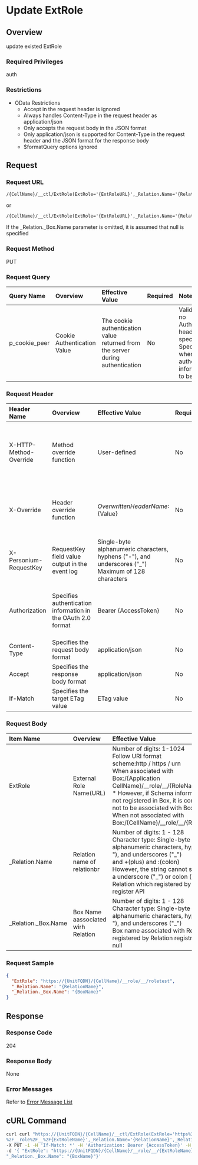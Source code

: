 # Update ExtRole

## Overview

update existed ExtRole

### Required Privileges

auth

### Restrictions

* OData Restrictions
    * Accept in the request header is ignored
    * Always handles Content-Type in the request header as application/json
    * Only accepts the request body in the JSON format
    * Only application/json is supported for Content-Type in the request header and the JSON format for the response body
    * $formatQuery options ignored



## Request

### Request URL

```
/{CellName}/__ctl/ExtRole(ExtRole='{ExtRoleURL}',_Relation.Name='{RelationName}',_Relation._Box.Name='{BoxName}')
```

or

```
/{CellName}/__ctl/ExtRole(ExtRole='{ExtRoleURL}',_Relation.Name='{RelationName}')
```

If the \_Relation.\_Box.Name parameter is omitted, it is assumed that null is specified

### Request Method

PUT

### Request Query

|Query Name|Overview|Effective Value|Required|Notes|
|:--|:--|:--|:--|:--|
|p_cookie_peer|Cookie Authentication Value|The cookie authentication value returned from the server during authentication|No|Valid only if no Authorization header specified<br>Specify this when cookie authentication information is to be used|

### Request Header

|Header Name|Overview|Effective Value|Required|Notes|
|:--|:--|:--|:--|:--|
|X-HTTP-Method-Override|Method override function|User-defined|No|If you specify this value when requesting with the POST method, the specified value will be used as a method.|
|X-Override|Header override function|${OverwrittenHeaderName}:${Value}|No|Overwrite normal HTTP header value. To overwrite multiple headers, specify multiple X-Override headers.|
|X-Personium-RequestKey|RequestKey field value output in the event log|Single-byte alphanumeric characters, hyphens ("-"), and underscores ("_")<br>Maximum of 128 characters|No|PCS-${UNIXtime} by default|
|Authorization|Specifies authentication information in the OAuth 2.0 format|Bearer {AccessToken}|No|* Authentication tokens are the tokens acquired using the Authentication Token Acquisition API|
|Content-Type|Specifies the request body format|application/json|No|[application/json] by default|
|Accept|Specifies the response body format|application/json|No|[application/json] by default|
|If-Match|Specifies the target ETag value|ETag value|No|[*] by default|

### Request Body

|Item Name|Overview|Effective Value|Required|Notes|
|:--|:--|:--|:--|:--|
|ExtRole|External Role Name(URL)|Number of digits: 1-1024<br>Follow URI format<br>scheme:http / https / urn<br>When associated with Box:/{Application CellName}/\_\_role/\_\_/{RoleName}<br>* However, if Schema information is not registered in Box, it is considered not to be associated with Box<br>When not associated with Box:/{CellName}/\_\_role/\_\_/{RoleName}|Yes||
|_Relation.Name|Relation name of relationbr|Number of digits: 1 - 128<br>Character type: Single-byte alphanumeric characters, hyphens ("-"), and underscores ("\_")<br> and +(plus) and :(colon)<br>However, the string cannot start with a underscore ("\_") or colon (:)<br>Relation which registered by Relation register API|Yes||
|_Relation._Box.Name|Box Name aassociated wirh Relation|Number of digits: 1 - 128<br>Character type: Single-byte alphanumeric characters, hyphens ("-"), and underscores ("_")<br>Box name associated with Relation registered by Relation registration API<br>null|No||

### Request Sample

```JSON
{
  "ExtRole": "https://{UnitFQDN}/{CellName}/__role/__/roletest",
  "_Relation.Name": "{RelationName}",
  "_Relation._Box.Name": "{BoxName}"
}
```


## Response

### Response Code

204

### Response Body

None

### Error Messages

Refer to [Error Message List](004_Error_Messages.md)

## cURL Command

```sh
curl curl "https://{UnitFQDN}/{CellName}/__ctl/ExtRole(ExtRole='https%3A%2F%2F{UnitFQDN}%2F{CellName}\
%2F__role%2F__%2F{ExtRoleName}',_Relation.Name='{RelationName}',_Relation._Box.Name='{BoxName}')" \
-X PUT -i -H 'If-Match: *' -H 'Authorization: Bearer {AccessToken}' -H 'Accept: application/json' \
-d '{ "ExtRole": "https://{UnitFQDN}/{CellName}/__role/__/{ExtRoleName}", "_Relation.Name":"{RelationName}",\
"_Relation._Box.Name": "{BoxName}"}'
```


